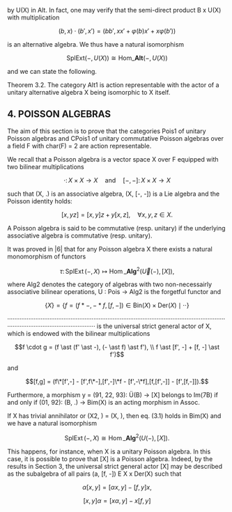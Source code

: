by U(X) in Alt. In fact, one may verify that the semi-direct product B x U(X) with multiplication

$$(b, x) \cdot (b', x') = (bb', xx' + \varphi(b)x' + x\varphi(b'))$$

is an alternative algebra. We thus have a natural isomorphism

$$\text{SplExt}(- , U(X)) \cong \text{Hom}\_{\mathbf{Alt}}(- , U(X))$$

and we can state the following.

Theorem 3.2. The category Alt1 is action representable with the actor of a unitary alternative algebra X being isomorphic to X itself. 

## 4. POISSON ALGEBRAS

The aim of this section is to prove that the categories Pois1 of unitary Poisson algebras and CPois1 of unitary commutative Poisson algebras over a field F with char(F) = 2 are action representable.

We recall that a Poisson algebra is a vector space X over F equipped with two bilinear multiplications

$$\cdot \colon X \times X \to X \quad \text{and} \quad [-,-] \colon X \times X \to X$$

such that (X, .) is an associative algebra, (X, [-, -]) is a Lie algebra and the Poisson identity holds:

$$[x,yz] = [x,y]z + y[x,z], \quad \forall x,y,z \in X.$$

A Poisson algebra is said to be commutative (resp. unitary) if the underlying associative algebra is commutative (resp. unitary).

It was proved in |6| that for any Poisson algebra X there exists a natural monomorphism of functors

$$\tau\colon \operatorname{SplExt}(- , X) \longmapsto \operatorname{Hom}\_{\mathbf{Alg}^2}(\vec{U}(- ), [X]),$$

where Alg2 denotes the category of algebras with two non-necessairly associative bilinear operations, U : Pois -> Alg2 is the forgetful functor and

$$\{X\} = \{f = (f \ast -, - \ast f, [f, -]) \in \text{Bin}(X) \times \text{Der}(X) \mid \cdot \cdot \}$$

·············································································································································································· is the universal strict general actor of X, which is endowed with the bilinear multiplications

$$f \cdot g = (f \ast (f' \ast -), (- \ast f) \ast f'), \\ f \ast [f', -] + [f, -] \ast f')$$

and

$$[f,g] = (f\*[f',-] - [f',f\*-],[f',-]\*f - [f',-\*f],[f,[f',-]] - [f',[f,-]]).$$

Furthermore, a morphism y = (91, 22, 93): Ü(B) -> [X] belongs to Im(7B) if and only if (01, 92): (B, .) -> Bim(X) is an acting morphism in Assoc.

If X has trivial annihilator or (X2, ) = (X, ), then eq. (3.1) holds in Bim(X) and we have a natural isomorphism

$$\operatorname{SplExt}(- , X) \cong \operatorname{Hom}\_{\mathbf{Alg}^2}(U(-), [X]).$$

This happens, for instance, when X is a unitary Poisson algebra. In this case, it is possible to prove that [X] is a Poisson algebra. Indeed, by the results in Section 3, the universal strict general actor [X] may be described as the subalgebra of all pairs (a, [f, -]) E X x Der(X) such that

$$\alpha[x, y] = [\alpha x, y] - [f, y]x,$$

$$[x, y]\alpha = [x\alpha, y] - x[f, y]$$